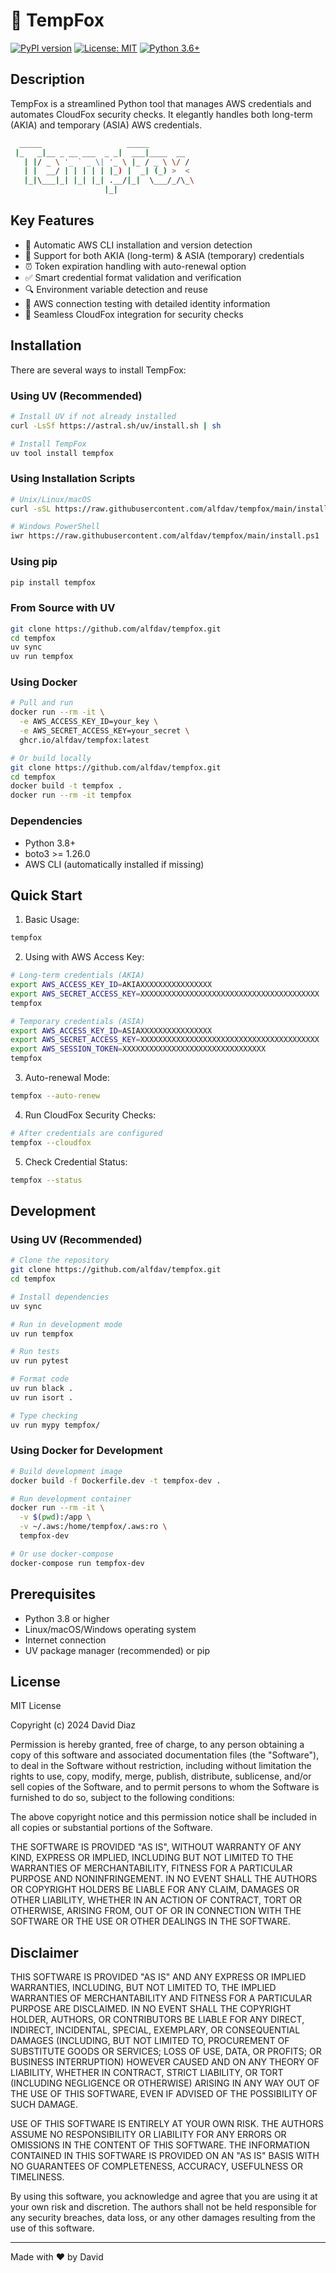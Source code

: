 # 🦊 TempFox

[![PyPI version](https://badge.fury.io/py/tempfox.svg)](https://badge.fury.io/py/tempfox)
[![License: MIT](https://img.shields.io/badge/License-MIT-yellow.svg)](https://opensource.org/licenses/MIT)
[![Python 3.6+](https://img.shields.io/badge/python-3.6+-blue.svg)](https://www.python.org/downloads/)

## Description

TempFox is a streamlined Python tool that manages AWS credentials and automates CloudFox security checks. It elegantly handles both long-term (AKIA) and temporary (ASIA) AWS credentials.

```bash
  _____                   _____ 
 |_   _|__ _ __ ___  _ _|  ___|____  __
   | |/ _ \ '_ ` _ \| '_ \ |_ / _ \ \/ /
   | |  __/ | | | | | |_) |  _| (_) >  < 
   |_|\___|_| |_| |_| .__/|_|  \___/_/\_\
                     |_|                   
```

## Key Features

- 🔄 Automatic AWS CLI installation and version detection
- 🔑 Support for both AKIA (long-term) & ASIA (temporary) credentials
- ⏰ Token expiration handling with auto-renewal option
- ✅ Smart credential format validation and verification
- 🔍 Environment variable detection and reuse
- 🧪 AWS connection testing with detailed identity information
- 🦊 Seamless CloudFox integration for security checks

## Installation

There are several ways to install TempFox:

### Using UV (Recommended)
```bash
# Install UV if not already installed
curl -LsSf https://astral.sh/uv/install.sh | sh

# Install TempFox
uv tool install tempfox
```

### Using Installation Scripts
```bash
# Unix/Linux/macOS
curl -sSL https://raw.githubusercontent.com/alfdav/tempfox/main/install.sh | bash

# Windows PowerShell
iwr https://raw.githubusercontent.com/alfdav/tempfox/main/install.ps1 | iex
```

### Using pip
```bash
pip install tempfox
```

### From Source with UV
```bash
git clone https://github.com/alfdav/tempfox.git
cd tempfox
uv sync
uv run tempfox
```

### Using Docker
```bash
# Pull and run
docker run --rm -it \
  -e AWS_ACCESS_KEY_ID=your_key \
  -e AWS_SECRET_ACCESS_KEY=your_secret \
  ghcr.io/alfdav/tempfox:latest

# Or build locally
git clone https://github.com/alfdav/tempfox.git
cd tempfox
docker build -t tempfox .
docker run --rm -it tempfox
```

### Dependencies
- Python 3.8+
- boto3 >= 1.26.0
- AWS CLI (automatically installed if missing)

## Quick Start

1. Basic Usage:
```bash
tempfox
```

2. Using with AWS Access Key:
```bash
# Long-term credentials (AKIA)
export AWS_ACCESS_KEY_ID=AKIAXXXXXXXXXXXXXXXX
export AWS_SECRET_ACCESS_KEY=XXXXXXXXXXXXXXXXXXXXXXXXXXXXXXXXXXXXXXXX
tempfox

# Temporary credentials (ASIA)
export AWS_ACCESS_KEY_ID=ASIAXXXXXXXXXXXXXXXX
export AWS_SECRET_ACCESS_KEY=XXXXXXXXXXXXXXXXXXXXXXXXXXXXXXXXXXXXXXXX
export AWS_SESSION_TOKEN=XXXXXXXXXXXXXXXXXXXXXXXXXXXXXXXX
tempfox
```

3. Auto-renewal Mode:
```bash
tempfox --auto-renew
```

4. Run CloudFox Security Checks:
```bash
# After credentials are configured
tempfox --cloudfox
```

5. Check Credential Status:
```bash
tempfox --status
```

## Development

### Using UV (Recommended)
```bash
# Clone the repository
git clone https://github.com/alfdav/tempfox.git
cd tempfox

# Install dependencies
uv sync

# Run in development mode
uv run tempfox

# Run tests
uv run pytest

# Format code
uv run black .
uv run isort .

# Type checking
uv run mypy tempfox/
```

### Using Docker for Development
```bash
# Build development image
docker build -f Dockerfile.dev -t tempfox-dev .

# Run development container
docker run --rm -it \
  -v $(pwd):/app \
  -v ~/.aws:/home/tempfox/.aws:ro \
  tempfox-dev

# Or use docker-compose
docker-compose run tempfox-dev
```

## Prerequisites

- Python 3.8 or higher
- Linux/macOS/Windows operating system
- Internet connection
- UV package manager (recommended) or pip

## License

MIT License

Copyright (c) 2024 David Diaz

Permission is hereby granted, free of charge, to any person obtaining a copy
of this software and associated documentation files (the "Software"), to deal
in the Software without restriction, including without limitation the rights
to use, copy, modify, merge, publish, distribute, sublicense, and/or sell
copies of the Software, and to permit persons to whom the Software is
furnished to do so, subject to the following conditions:

The above copyright notice and this permission notice shall be included in all
copies or substantial portions of the Software.

THE SOFTWARE IS PROVIDED "AS IS", WITHOUT WARRANTY OF ANY KIND, EXPRESS OR
IMPLIED, INCLUDING BUT NOT LIMITED TO THE WARRANTIES OF MERCHANTABILITY,
FITNESS FOR A PARTICULAR PURPOSE AND NONINFRINGEMENT. IN NO EVENT SHALL THE
AUTHORS OR COPYRIGHT HOLDERS BE LIABLE FOR ANY CLAIM, DAMAGES OR OTHER
LIABILITY, WHETHER IN AN ACTION OF CONTRACT, TORT OR OTHERWISE, ARISING FROM,
OUT OF OR IN CONNECTION WITH THE SOFTWARE OR THE USE OR OTHER DEALINGS IN THE
SOFTWARE.

## Disclaimer

THIS SOFTWARE IS PROVIDED "AS IS" AND ANY EXPRESS OR IMPLIED WARRANTIES, INCLUDING, BUT NOT LIMITED TO, THE IMPLIED WARRANTIES OF MERCHANTABILITY AND FITNESS FOR A PARTICULAR PURPOSE ARE DISCLAIMED. IN NO EVENT SHALL THE COPYRIGHT HOLDER, AUTHORS, OR CONTRIBUTORS BE LIABLE FOR ANY DIRECT, INDIRECT, INCIDENTAL, SPECIAL, EXEMPLARY, OR CONSEQUENTIAL DAMAGES (INCLUDING, BUT NOT LIMITED TO, PROCUREMENT OF SUBSTITUTE GOODS OR SERVICES; LOSS OF USE, DATA, OR PROFITS; OR BUSINESS INTERRUPTION) HOWEVER CAUSED AND ON ANY THEORY OF LIABILITY, WHETHER IN CONTRACT, STRICT LIABILITY, OR TORT (INCLUDING NEGLIGENCE OR OTHERWISE) ARISING IN ANY WAY OUT OF THE USE OF THIS SOFTWARE, EVEN IF ADVISED OF THE POSSIBILITY OF SUCH DAMAGE.

USE OF THIS SOFTWARE IS ENTIRELY AT YOUR OWN RISK. THE AUTHORS ASSUME NO RESPONSIBILITY OR LIABILITY FOR ANY ERRORS OR OMISSIONS IN THE CONTENT OF THIS SOFTWARE. THE INFORMATION CONTAINED IN THIS SOFTWARE IS PROVIDED ON AN "AS IS" BASIS WITH NO GUARANTEES OF COMPLETENESS, ACCURACY, USEFULNESS OR TIMELINESS.

By using this software, you acknowledge and agree that you are using it at your own risk and discretion. The authors shall not be held responsible for any security breaches, data loss, or any other damages resulting from the use of this software.

---
Made with ❤️ by David
